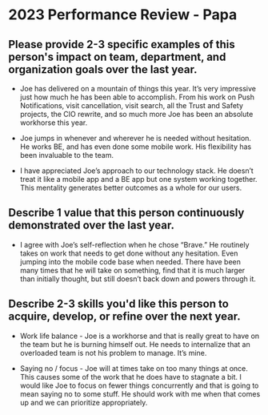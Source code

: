 # 2023 Performance Review - Papa

## Please provide 2-3 specific examples of this person's impact on team, department, and organization goals over the last year.
- Joe has delivered on a mountain of things this year.  It’s very impressive just how much he has been able to accomplish.  From his work on Push Notifications, visit cancellation, visit search, all the Trust and Safety projects, the CIO rewrite, and so much more Joe has been an absolute workhorse this year.

- Joe jumps in whenever and wherever he is needed without hesitation.  He works BE, and has even done some mobile work.  His flexibility has been invaluable to the team.

- I have appreciated Joe’s approach to our technology stack.  He doesn’t treat it like a mobile app and a BE app but one system working together.  This mentality generates better outcomes as a whole for our users.

## Describe 1 value that this person continuously demonstrated over the last year.
- I agree with Joe’s self-reflection when he chose “Brave.”  He routinely takes on work that needs to get done without any hesitation.  Even jumping into the mobile code base when needed.  There have been many times that he will take on something, find that it is much larger than initially thought, but still doesn’t back down and powers through it.

## Describe 2-3 skills you'd like this person to acquire, develop, or refine over the next year.
- Work life balance - Joe is a workhorse and that is really great to have on the team but he is burning himself out.  He needs to internalize that an overloaded team is not his problem to manage.  It’s mine.

- Saying no / focus - Joe will at times take on too many things at once.  This causes some of the work that he does have to stagnate a bit.  I would like Joe to focus on fewer things concurrently and that is going to mean saying no to some stuff.  He should work with me when that comes up and we can prioritize appropriately.

